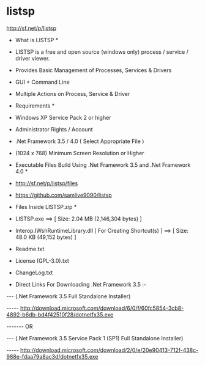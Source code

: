 # listsp

http://sf.net/p/listsp



* What is LISTSP *

 - LISTSP is a free and open source (windows only) process / service / driver viewer.

 - Provides Basic Management of Processes, Services & Drivers

 - GUI + Command Line

 - Multiple Actions on Process, Service & Driver


* Requirements *

 - Windows XP Service Pack 2 or higher

 - Administrator Rights / Account

 - .Net Framework 3.5  /  4.0   ( Select Appropriate File )
 
 - (1024 x 768) Minimum Screen Resolution or Higher


* Executable Files Build Using .Net Framework 3.5 and .Net Framework 4.0 *

 - http://sf.net/p/listsp/files
 
 - https://github.com/samlive9090/listsp


* Files Inside LISTSP.zip *

 - LISTSP.exe  ==>  [ Size: 2.04 MB (2,146,304 bytes) ]

 - Interop.IWshRuntimeLibrary.dll  [ For Creating Shortcut(s) ]  ==>  [ Size: 48.0 KB (49,152 bytes) ]

 - Readme.txt

 - License (GPL-3.0).txt

 - ChangeLog.txt


* Direct Links For Downloading .Net Framework 3.5 :-

 --- (.Net Framework 3.5 Full Standalone Installer)

 ----- http://download.microsoft.com/download/6/0/f/60fc5854-3cb8-4892-b6db-bd4f42510f28/dotnetfx35.exe

 ------- OR

 --- (.Net Framework 3.5 Service Pack 1 (SP1) Full Standalone Installer)

 ----- http://download.microsoft.com/download/2/0/e/20e90413-712f-438c-988e-fdaa79a8ac3d/dotnetfx35.exe

